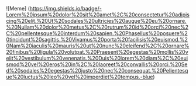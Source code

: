 ![Meme] (https://img.shields.io/badge/-Lorem%20ipsum%20dolor%20sit%20amet%2C%20consectetur%20adipiscing%20elit.%20Ut%20sodales%20ultricies%20augue%20eu%20ornare.%20Nullam%20dolor%20metus%2C%20rutrum%20id%20orci%20nec%2C%20pellentesque%20interdum%20sapien.%20Phasellus%20posuere%20tincidunt%20sagittis.%20Vivamus%20porta%20facilisis%20euismod.%20Nam%20iaculis%20mauris%20ut%20nunc%20eleifend%2C%20ornare%20finibus%20ligula%20volutpat.%20Praesent%20egestas%20mollis%20velit%20vestibulum%20venenatis.%20Duis%20lorem%20diam%2C%20euismod%20vel%20eros%20in%2C%20laoreet%20convallis%20orci.%20Sed%20sodales%20egestas%20justo%20nec%20consequat.%20Pellentesque%20luctus%20leo%20vel%20imperdiet%20tempus.-blue)
